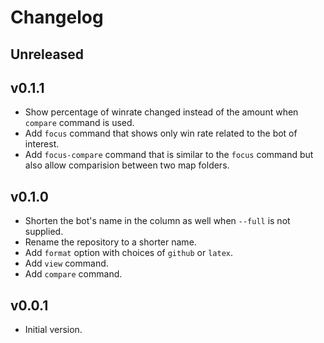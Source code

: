 # Changelog

## Unreleased

## v0.1.1

- Show percentage of winrate changed instead of the amount when `compare` command
  is used.
- Add `focus` command that shows only win rate related to the bot of interest.
- Add `focus-compare` command that is similar to the `focus` command but also
  allow comparision between two map folders.

## v0.1.0

- Shorten the bot's name in the column as well when `--full` is not supplied.
- Rename the repository to a shorter name.
- Add `format` option with choices of `github` or `latex`.
- Add `view` command.
- Add `compare` command.

## v0.0.1

- Initial version.